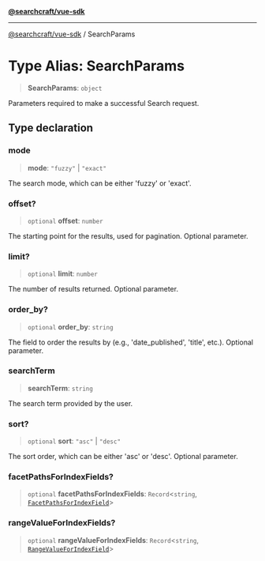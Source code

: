 [**@searchcraft/vue-sdk**](/reference/sdk/js-vue/README.md)

***

[@searchcraft/vue-sdk](/reference/sdk/js-vue/globals.md) / SearchParams

# Type Alias: SearchParams

> **SearchParams**: `object`

Parameters required to make a successful Search request.

## Type declaration

### mode

> **mode**: `"fuzzy"` \| `"exact"`

The search mode, which can be either 'fuzzy' or 'exact'.

### offset?

> `optional` **offset**: `number`

The starting point for the results, used for pagination.
Optional parameter.

### limit?

> `optional` **limit**: `number`

The number of results returned.
Optional parameter.

### order\_by?

> `optional` **order\_by**: `string`

The field to order the results by (e.g., 'date_published', 'title', etc.).
Optional parameter.

### searchTerm

> **searchTerm**: `string`

The search term provided by the user.

### sort?

> `optional` **sort**: `"asc"` \| `"desc"`

The sort order, which can be either 'asc' or 'desc'.
Optional parameter.

### facetPathsForIndexFields?

> `optional` **facetPathsForIndexFields**: `Record`\<`string`, [`FacetPathsForIndexField`](/reference/sdk/js-vue/type-aliases/FacetPathsForIndexField.md)\>

### rangeValueForIndexFields?

> `optional` **rangeValueForIndexFields**: `Record`\<`string`, [`RangeValueForIndexField`](/reference/sdk/js-vue/type-aliases/RangeValueForIndexField.md)\>
